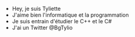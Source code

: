 - Hey, je suis Tyliette
- J'aime bien l'informatique et la programmation 
- Je suis entrain d'étudier le C++ et le C#
- J'ai un Twitter @BgTylio

<!---
Tyliette/Tyliette is a ✨ special ✨ repository because its `README.md` (this file) appears on your GitHub profile.
You can click the Preview link to take a look at your changes.
--->
